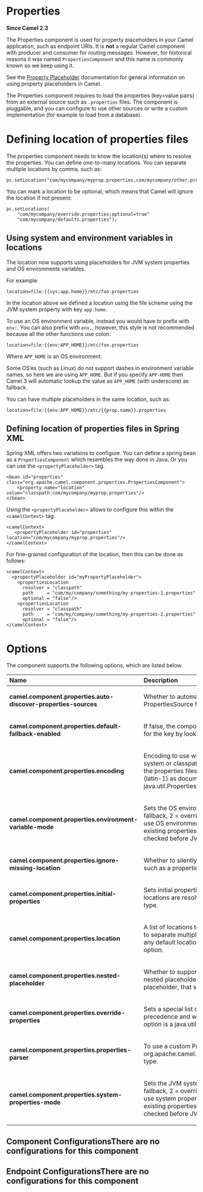 # Properties

**Since Camel 2.3**

The Properties component is used for property placeholders in your Camel
application, such as endpoint URIs. It is **not** a regular Camel
component with producer and consumer for routing messages. However, for
historical reasons it was named `PropertiesComponent` and this name is
commonly known so we keep using it.

See the [Property
Placeholder](#manual:ROOT:using-propertyplaceholder.adoc) documentation
for general information on using property placeholders in Camel.

The Properties component requires to load the properties (key=value
pairs) from an external source such as `.properties` files. The
component is pluggable, and you can configure to use other sources or
write a custom implementation (for example to load from a database).

# Defining location of properties files

The properties component needs to know the location(s) where to resolve
the properties. You can define one-to-many locations. You can separate
multiple locations by comma, such as:

    pc.setLocation("com/mycompany/myprop.properties,com/mycompany/other.properties");

You can mark a location to be optional, which means that Camel will
ignore the location if not present:

    pc.setLocations(
        "com/mycompany/override.properties;optional=true"
        "com/mycompany/defaults.properties");

## Using system and environment variables in locations

The location now supports using placeholders for JVM system properties
and OS environments variables.

For example:

    location=file:{{sys:app.home}}/etc/foo.properties

In the location above we defined a location using the file scheme using
the JVM system property with key `app.home`.

To use an OS environment variable, instead you would have to prefix with
`env:`. You can also prefix with `env.`, however, this style is not
recommended because all the other functions use colon.

    location=file:{{env:APP_HOME}}/etc/foo.properties

Where `APP_HOME` is an OS environment.

Some OS’es (such as Linux) do not support dashes in environment variable
names, so here we are using `APP_HOME`. But if you specify `APP-HOME`
then Camel 3 will automatic lookup the value as `APP_HOME` (with
underscore) as fallback.

You can have multiple placeholders in the same location, such as:

    location=file:{{env:APP_HOME}}/etc/{{prop.name}}.properties

## Defining location of properties files in Spring XML

Spring XML offers two variations to configure. You can define a spring
bean as a `PropertiesComponent` which resembles the way done in Java. Or
you can use the `<propertyPlaceholder>` tag.

    <bean id="properties" class="org.apache.camel.component.properties.PropertiesComponent">
        <property name="location" value="classpath:com/mycompany/myprop.properties"/>
    </bean>

Using the `<propertyPlaceholder>` allows to configure this within the
`<camelContext>` tag.

    <camelContext>
       <propertyPlaceholder id="properties" location="com/mycompany/myprop.properties"/>
    </camelContext>

For fine-grained configuration of the location, then this can be done as
follows:

    <camelContext>
      <propertyPlaceholder id="myPropertyPlaceholder">
        <propertiesLocation
          resolver = "classpath"
          path     = "com/my/company/something/my-properties-1.properties"
          optional = "false"/>
        <propertiesLocation
          resolver = "classpath"
          path     = "com/my/company/something/my-properties-2.properties"
          optional = "false"/>
    </camelContext>

# Options

The component supports the following options, which are listed below.

<table>
<colgroup>
<col style="width: 19%" />
<col style="width: 50%" />
<col style="width: 10%" />
<col style="width: 19%" />
</colgroup>
<thead>
<tr class="header">
<th style="text-align: left;">Name</th>
<th style="text-align: left;">Description</th>
<th style="text-align: center;">Default</th>
<th style="text-align: left;">Type</th>
</tr>
</thead>
<tbody>
<tr class="odd">
<td
style="text-align: left;"><p><strong>camel.component.properties.auto-discover-properties-sources</strong></p></td>
<td style="text-align: left;"><p>Whether to automatically discovery
instances of PropertiesSource from registry and service
factory.</p></td>
<td style="text-align: center;"><p>true</p></td>
<td style="text-align: left;"><p>Boolean</p></td>
</tr>
<tr class="even">
<td
style="text-align: left;"><p><strong>camel.component.properties.default-fallback-enabled</strong></p></td>
<td style="text-align: left;"><p>If false, the component does not
attempt to find a default for the key by looking after the colon
separator.</p></td>
<td style="text-align: center;"><p>true</p></td>
<td style="text-align: left;"><p>Boolean</p></td>
</tr>
<tr class="odd">
<td
style="text-align: left;"><p><strong>camel.component.properties.encoding</strong></p></td>
<td style="text-align: left;"><p>Encoding to use when loading properties
file from the file system or classpath. If no encoding has been set,
then the properties files is loaded using ISO-8859-1 encoding (latin-1)
as documented by java.util.Properties#load(java.io.InputStream)</p></td>
<td style="text-align: center;"></td>
<td style="text-align: left;"><p>String</p></td>
</tr>
<tr class="even">
<td
style="text-align: left;"><p><strong>camel.component.properties.environment-variable-mode</strong></p></td>
<td style="text-align: left;"><p>Sets the OS environment variables mode
(0 = never, 1 = fallback, 2 = override). The default mode (override) is
to use OS environment variables if present, and override any existing
properties. OS environment variable mode is checked before JVM system
property mode</p></td>
<td style="text-align: center;"><p>2</p></td>
<td style="text-align: left;"><p>Integer</p></td>
</tr>
<tr class="odd">
<td
style="text-align: left;"><p><strong>camel.component.properties.ignore-missing-location</strong></p></td>
<td style="text-align: left;"><p>Whether to silently ignore if a
location cannot be located, such as a properties file not
found.</p></td>
<td style="text-align: center;"><p>false</p></td>
<td style="text-align: left;"><p>Boolean</p></td>
</tr>
<tr class="even">
<td
style="text-align: left;"><p><strong>camel.component.properties.initial-properties</strong></p></td>
<td style="text-align: left;"><p>Sets initial properties which will be
used before any locations are resolved. The option is a
java.util.Properties type.</p></td>
<td style="text-align: center;"></td>
<td style="text-align: left;"><p>String</p></td>
</tr>
<tr class="odd">
<td
style="text-align: left;"><p><strong>camel.component.properties.location</strong></p></td>
<td style="text-align: left;"><p>A list of locations to load properties.
You can use comma to separate multiple locations. This option will
override any default locations and only use the locations from this
option.</p></td>
<td style="text-align: center;"></td>
<td style="text-align: left;"><p>String</p></td>
</tr>
<tr class="even">
<td
style="text-align: left;"><p><strong>camel.component.properties.nested-placeholder</strong></p></td>
<td style="text-align: left;"><p>Whether to support nested property
placeholders. A nested placeholder, means that a placeholder, has also a
placeholder, that should be resolved (recursively).</p></td>
<td style="text-align: center;"><p>true</p></td>
<td style="text-align: left;"><p>Boolean</p></td>
</tr>
<tr class="odd">
<td
style="text-align: left;"><p><strong>camel.component.properties.override-properties</strong></p></td>
<td style="text-align: left;"><p>Sets a special list of override
properties that take precedence and will use first, if a property exist.
The option is a java.util.Properties type.</p></td>
<td style="text-align: center;"></td>
<td style="text-align: left;"><p>String</p></td>
</tr>
<tr class="even">
<td
style="text-align: left;"><p><strong>camel.component.properties.properties-parser</strong></p></td>
<td style="text-align: left;"><p>To use a custom PropertiesParser. The
option is a org.apache.camel.component.properties.PropertiesParser
type.</p></td>
<td style="text-align: center;"></td>
<td style="text-align: left;"><p>String</p></td>
</tr>
<tr class="odd">
<td
style="text-align: left;"><p><strong>camel.component.properties.system-properties-mode</strong></p></td>
<td style="text-align: left;"><p>Sets the JVM system property mode (0 =
never, 1 = fallback, 2 = override). The default mode (override) is to
use system properties if present, and override any existing properties.
OS environment variable mode is checked before JVM system property
mode</p></td>
<td style="text-align: center;"><p>2</p></td>
<td style="text-align: left;"><p>Integer</p></td>
</tr>
</tbody>
</table>

## Component ConfigurationsThere are no configurations for this component

## Endpoint ConfigurationsThere are no configurations for this component

